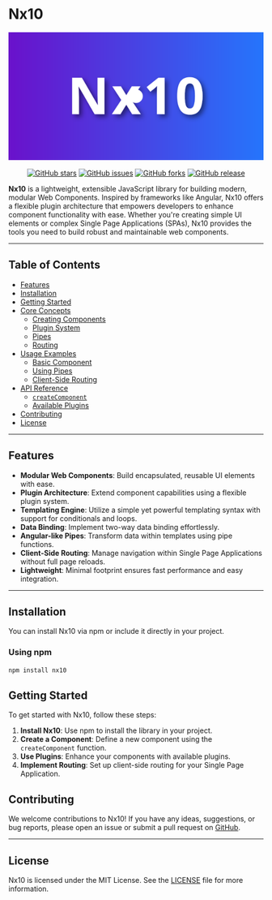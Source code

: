 # Nx10

<p align="center">
  <img src="/images/logo.svg" alt="Alt Nx10 Logo">
</p>

<p align="center">
  <a href="https://github.com/your-repo/nx10"><img src="https://img.shields.io/github/stars/your-repo/nx10.svg?style=social&label=Star" alt="GitHub stars"></a>
  <a href="https://github.com/your-repo/nx10/issues"><img src="https://img.shields.io/github/issues/your-repo/nx10.svg" alt="GitHub issues"></a>
  <a href="https://github.com/your-repo/nx10/network"><img src="https://img.shields.io/github/forks/your-repo/nx10.svg" alt="GitHub forks"></a>
  <a href="https://github.com/your-repo/nx10/releases"><img src="https://img.shields.io/github/release/your-repo/nx10.svg" alt="GitHub release"></a>
</p>

**Nx10** is a lightweight, extensible JavaScript library for building modern, modular Web Components. Inspired by frameworks like Angular, Nx10 offers a flexible plugin architecture that empowers developers to enhance component functionality with ease. Whether you're creating simple UI elements or complex Single Page Applications (SPAs), Nx10 provides the tools you need to build robust and maintainable web components.

---

## Table of Contents

- [Features](#features)
- [Installation](#installation)
- [Getting Started](#getting-started)
- [Core Concepts](#core-concepts)
  - [Creating Components](#creating-components)
  - [Plugin System](#plugin-system)
  - [Pipes](#pipes)
  - [Routing](#routing)
- [Usage Examples](#usage-examples)
  - [Basic Component](#basic-component)
  - [Using Pipes](#using-pipes)
  - [Client-Side Routing](#client-side-routing)
- [API Reference](#api-reference)
  - [`createComponent`](#createcomponent)
  - [Available Plugins](#available-plugins)
- [Contributing](#contributing)
- [License](#license)

---

## Features

- **Modular Web Components**: Build encapsulated, reusable UI elements with ease.
- **Plugin Architecture**: Extend component capabilities using a flexible plugin system.
- **Templating Engine**: Utilize a simple yet powerful templating syntax with support for conditionals and loops.
- **Data Binding**: Implement two-way data binding effortlessly.
- **Angular-like Pipes**: Transform data within templates using pipe functions.
- **Client-Side Routing**: Manage navigation within Single Page Applications without full page reloads.
- **Lightweight**: Minimal footprint ensures fast performance and easy integration.

---

## Installation

You can install Nx10 via npm or include it directly in your project.

### Using npm

```bash
npm install nx10
```

## Getting Started

To get started with Nx10, follow these steps:

1. **Install Nx10**: Use npm to install the library in your project.
2. **Create a Component**: Define a new component using the `createComponent` function.
3. **Use Plugins**: Enhance your components with available plugins.
4. **Implement Routing**: Set up client-side routing for your Single Page Application.

## Contributing

We welcome contributions to Nx10! If you have any ideas, suggestions, or bug reports, please open an issue or submit a pull request on [GitHub](https://github.com/your-repo/nx10).

---

## License

Nx10 is licensed under the MIT License. See the [LICENSE](LICENSE) file for more information.
